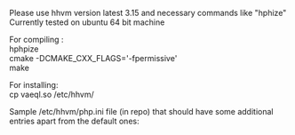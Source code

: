 Please use hhvm version latest 3.15 and necessary commands like "hphize"  <br />
Currently tested on ubuntu 64 bit machine  <br />

For compiling :  <br />
hphpize  <br />
cmake -DCMAKE_CXX_FLAGS='-fpermissive'  <br />
make  <br />

For installing:  <br />
cp vaeql.so /etc/hhvm/  <br />


Sample /etc/hhvm/php.ini  file (in repo) that should have some additional entries apart from the default ones:





